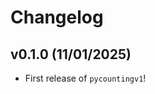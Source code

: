 # Changelog

<!--next-version-placeholder-->

## v0.1.0 (11/01/2025)

- First release of `pycountingv1`!